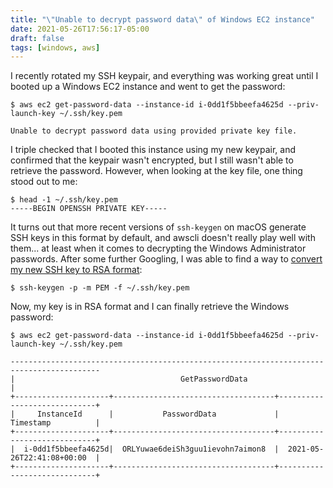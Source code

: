 ```yaml
---
title: "\"Unable to decrypt password data\" of Windows EC2 instance"
date: 2021-05-26T17:56:17-05:00
draft: false
tags: [windows, aws]
---
```


I recently rotated my SSH keypair, and everything was working great until I booted up a Windows EC2 instance and
went to get the password:

```
$ aws ec2 get-password-data --instance-id i-0dd1f5bbeefa4625d --priv-launch-key ~/.ssh/key.pem

Unable to decrypt password data using provided private key file.
```

I triple checked that I booted this instance using my new keypair, and confirmed that the keypair wasn't encrypted,
but I still wasn't able to retrieve the password. However, when looking at the key file, one thing stood out to me:

```
$ head -1 ~/.ssh/key.pem
-----BEGIN OPENSSH PRIVATE KEY-----
```

It turns out that more recent versions of `ssh-keygen` on macOS generate SSH keys in this format by default, and awscli
doesn't really play well with them... at least when it comes to decrypting the Windows Administrator passwords. After some
further Googling, I was able to find a way to [convert my new SSH key to RSA format](https://serverfault.com/a/950686):

```
$ ssh-keygen -p -m PEM -f ~/.ssh/key.pem
```

Now, my key is in RSA format and I can finally retrieve the Windows password:

```
$ aws ec2 get-password-data --instance-id i-0dd1f5bbeefa4625d --priv-launch-key ~/.ssh/key.pem

------------------------------------------------------------------------------------------
|                                     GetPasswordData                                    |
+---------------------+------------------------------------+-----------------------------+
|     InstanceId      |           PasswordData             |          Timestamp          |
+---------------------+------------------------------------+-----------------------------+
|  i-0dd1f5bbeefa4625d|  ORLYuwae6deiSh3guu1ievohn7aimon8  |  2021-05-26T22:41:08+00:00  |
+---------------------+------------------------------------+-----------------------------+
```
